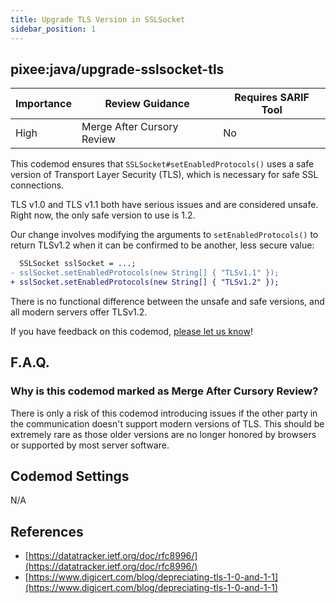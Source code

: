 ```yaml
---
title: Upgrade TLS Version in SSLSocket 
sidebar_position: 1
---
```


## pixee:java/upgrade-sslsocket-tls

| Importance | Review Guidance            | Requires SARIF Tool |
|------------|----------------------------|---------------------|
| High       | Merge After Cursory Review | No                  |

This codemod ensures that `SSLSocket#setEnabledProtocols()` uses a safe version of Transport Layer Security (TLS), which is necessary for safe SSL connections.

TLS v1.0 and TLS v1.1 both have serious issues and are considered unsafe. Right now, the only safe version to use is 1.2.

Our change involves modifying the arguments to `setEnabledProtocols()` to return TLSv1.2 when it can be confirmed to be another, less secure value:

```diff
  SSLSocket sslSocket = ...;
- sslSocket.setEnabledProtocols(new String[] { "TLSv1.1" });
+ sslSocket.setEnabledProtocols(new String[] { "TLSv1.2" });
```

There is no functional difference between the unsafe and safe versions, and all modern servers offer TLSv1.2.

If you have feedback on this codemod, [please let us know](mailto:feedback@pixee.ai)!

## F.A.Q. 

### Why is this codemod marked as Merge After Cursory Review?

There is only a risk of this codemod introducing issues if the other party in the communication doesn't support modern versions of TLS. This should be extremely rare as those older versions are no longer honored by browsers or supported by most server software.

## Codemod Settings

N/A

## References

* [https://datatracker.ietf.org/doc/rfc8996/](https://datatracker.ietf.org/doc/rfc8996/)
* [https://www.digicert.com/blog/depreciating-tls-1-0-and-1-1](https://www.digicert.com/blog/depreciating-tls-1-0-and-1-1)